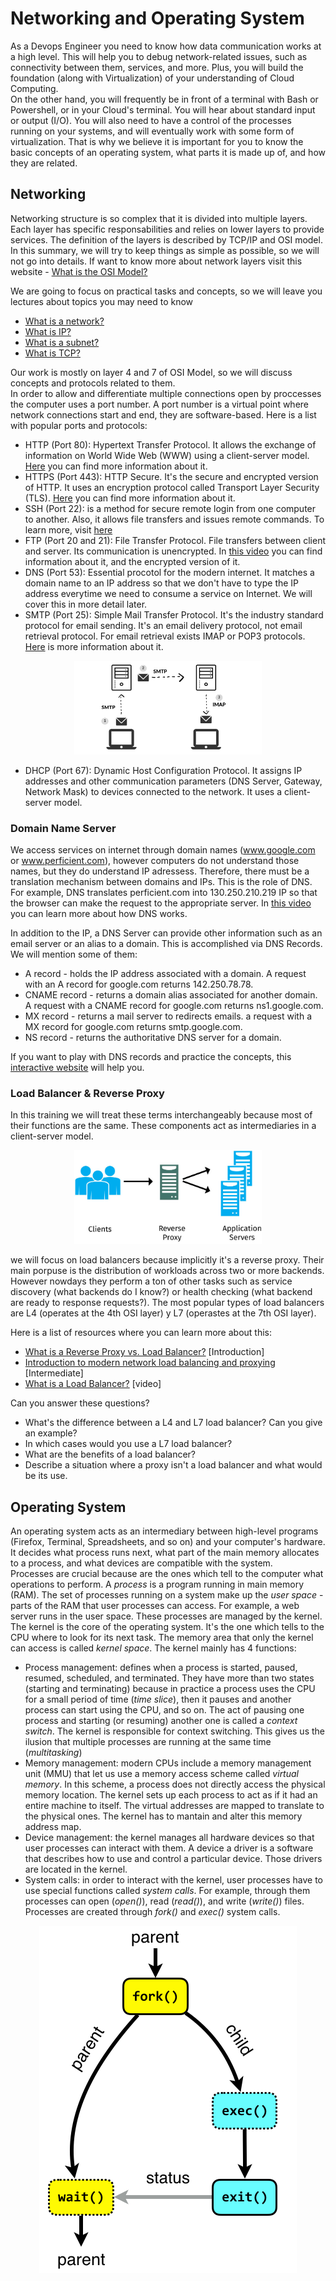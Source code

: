 # Networking and Operating System
As a Devops Engineer you need to know how data communication works at a high level. This will help you to debug network-related issues, such as connectivity between them, services, and more. Plus, you will build the foundation (along with Virtualization) of your understanding of Cloud Computing.  
On the other hand, you will frequently be in front of a terminal with Bash or Powershell, or in your Cloud's terminal. You will hear about standard input or output (I/O). You will also need to have a control of the processes running on your systems, and will eventually work with some form of virtualization. That is why we believe it is important for you to know the basic concepts of an operating system, what parts it is made up of, and how they are related.

## Networking
Networking structure is so complex that it is divided into multiple layers. Each layer has specific responsabilities and relies on lower layers to provide services. The definition of the layers is described by TCP/IP and OSI model. In this summary, we will try to keep things as simple as possible, so we will not go into details. If want to know more about network layers visit this website - [What is the OSI Model?](https://www.cloudflare.com/learning/ddos/glossary/open-systems-interconnection-model-osi/)

We are going to focus on practical tasks and concepts, so we will leave you lectures about topics you may need to know

* [What is a network?](https://www.cloudflare.com/learning/network-layer/what-is-the-network-layer/)
* [What is IP?](https://www.cloudflare.com/learning/dns/glossary/what-is-my-ip-address/)
* [What is a subnet?](https://www.cloudflare.com/learning/network-layer/what-is-a-subnet/)
* [What is TCP?](https://www.geeksforgeeks.org/what-is-transmission-control-protocol-tcp/)

Our work is mostly on layer 4 and 7 of OSI Model, so we will discuss concepts and protocols related to them.  
In order to allow and differentiate multiple connections open by proccesses the computer uses a port number. A port number is a virtual point where network connections start and end, they are software-based. Here is a list with popular ports and protocols:
* HTTP (Port 80): Hypertext Transfer Protocol. It allows the exchange of information on World Wide Web (WWW) using a client-server model. [Here](https://developer.mozilla.org/en-US/docs/Web/HTTP/Overview) you can find more information about it.
* HTTPS (Port 443): HTTP Secure. It's the secure and encrypted version of HTTP. It uses an encryption protocol called Transport Layer Security (TLS). [Here](https://www.ssl.com/faqs/what-is-https/) you can find more information about it.
* SSH (Port 22): is a method for secure remote login from one computer to another. Also, it allows file transfers and issues remote commands. To learn more, visit [here](https://www.ssh.com/academy/ssh/protocol)
* FTP (Port 20 and 21): File Transfer Protocol. File transfers between client and server. Its communication is unencrypted. In [this video](https://www.youtube.com/watch?v=tOj8MSEIbfA) you can find information about it, and the encrypted version of it.
* DNS (Port 53): Essential procotol for the modern internet. It matches a domain name to an IP address so that we don't have to type the IP address everytime we need to consume a service on Internet. We will cover this in more detail later.
* SMTP (Port 25): Simple Mail Transfer Protocol. It's the industry standard protocol for email sending. It's an email delivery protocol, not email retrieval protocol. For email retrieval exists IMAP or POP3 protocols. [Here](https://www.cloudflare.com/learning/email-security/what-is-smtp/) is more information about it.
<p align="center">
<img style="width:300px; height:150px" src=imgs/SMTP-IMAP-1.png >
</p>

* DHCP (Port 67): Dynamic Host Configuration Protocol. It assigns IP addresses and other communication parameters (DNS Server, Gateway, Network Mask) to devices connected to the network. It uses a client-server model.

### Domain Name Server 
We access services on internet through domain names (www.google.com or www.perficient.com), however computers do not understand those names, but they do understand IP adressess. Therefore, there must be a translation mechanism between domains and IPs. This is the role of DNS. For example, DNS translates perficient.com into 130.250.210.219 IP so that the browser can make the request to the appropriate server. In [this video](https://www.youtube.com/watch?v=dl-C6cBoRg4) you can learn more about how DNS works.  

In addition to the IP, a DNS Server can provide other information such as an email server or an alias to a domain. This is accomplished via DNS Records. We will mention some of them:
* A record - holds the IP address associated with a domain. A request with an A record for google.com returns 142.250.78.78.
* CNAME record - returns a domain alias associated for another domain. A request with a CNAME record for google.com returns ns1.google.com.
* MX record - returns a mail server to redirects emails. a request with a MX record for google.com returns smtp.google.com.
* NS record - returns the authoritative DNS server for a domain.

If you want to play with DNS records and practice the concepts, this [interactive website](https://messwithdns.net/) will help you. 

### Load Balancer & Reverse Proxy 
In this training we will treat these terms interchangeably because most of their functions are the same. These components act as intermediaries in a client-server model.
<p align="center">
<img style="width:300px; height:150px" src=imgs/Proxy.jpg >
</p>
we will focus on load balancers because implicitly it's a reverse proxy. 
Their main porpuse is the distribution of workloads across two or more backends. However nowdays they perform a ton of other tasks such as service discovery (what backends do I know?) or health checking (what backend are ready to response requests?). The most popular types of load balancers are L4 (operates at the 4th OSI layer) y L7 (operastes at the 7th OSI layer). 

Here is a list of resources where you can learn more about this:

* [What is a Reverse Proxy vs. Load Balancer?](https://www.nginx.com/resources/glossary/reverse-proxy-vs-load-balancer/) [Introduction]
* [Introduction to modern network load balancing and proxying](https://blog.envoyproxy.io/introduction-to-modern-network-load-balancing-and-proxying-a57f6ff80236) [Intermediate]
* [What is a Load Balancer?](https://www.youtube.com/watch?v=sCR3SAVdyCc) [video]

Can you answer these questions?

* What's the difference between a L4 and L7 load balancer? Can you give an example?
* In which cases would you use a L7 load balancer?
* What are the benefits of a load balancer?
* Describe a situation where a proxy isn't a load balancer and what would be its use. 

## Operating System
An operating system acts as an intermediary between high-level programs (Firefox, Terminal, Spreadsheets, and so on) and your computer's hardware. It decides what process runs next, what part of the main memory allocates to a process, and what devices are compatible with the system.  
Processes are crucial because are the ones which tell to the computer what operations to perform. A *process* is a program running in main memory (RAM). The set of processes running on a system make up the *user space* - parts of the RAM that user processes can access. For example, a web server runs in the user space.  These processes are managed by the kernel. The kernel is the core of the operating system. It's the one which tells to the CPU where to look for its next task. The memory area that only the kernel can access is called *kernel space*. The kernel mainly has 4 functions:
* Process management: defines when a process is started, paused, resumed, scheduled, and terminated. They have more than two states (starting and terminating) because in practice a process uses the CPU for a small period of time (*time slice*), then it pauses and another process can start using the CPU, and so on. The act of pausing one process and starting (or resuming) another one is called a *context switch*. The kernel is responsible for context switching. This gives us the ilusion that multiple processes are running at the same time (*multitasking*)
* Memory management: modern CPUs include a memory management unit (MMU) that let us use a memory access scheme called *virtual memory*. In this scheme, a process does not directly access the physical memory location. The kernel sets up each process to act as if it had an entire machine to itself. The virtual addresses are mapped to translate to the physical ones. The kernel has to mantain and alter this memory address map.
* Device management: the kernel manages all hardware devices so that user processes can interact with them. A device a driver is a software that describes how to use and control a particular device. Those drivers are located in the kernel.
* System calls: in order to interact with the kernel, user processes have to use special functions called *system calls*. For example, through them processes can open (*open()*), read (*read()*), and write (*write()*) files. Processes are created through *fork()* and *exec()* system calls.

<p align="center">
<img src=imgs/fork-exec-exit-wait.png >
</p>